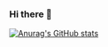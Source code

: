 ### Hi there 👋

[![Anurag's GitHub stats](https://github-readme-stats.vercel.app/api?username=santiagoMoreno73&show_icons=true&theme=synthwavesynthwave)](https://github.com/santiagoMoreno73/github-readme-stats)
